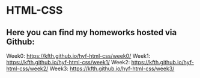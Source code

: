 
<h1>HTML-CSS</h1>

<h2>Here you can find my homeworks hosted via Github:</h2>

Week0: https://kfth.github.io/hyf-html-css/week0/ 
Week1: https://kfth.github.io/hyf-html-css/week1/
Week2: https://kfth.github.io/hyf-html-css/week2/
Week3: https://kfth.github.io/hyf-html-css/week3/
